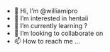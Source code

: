 - 👋 Hi, I’m @williamipro
- 👀 I’m interested in hentaii
- 🌱 I’m currently learning ?
- 💞️ I’m looking to collaborate on
- 📫 How to reach me ...

<!---
williamipro/williamipro is a ✨ special ✨ repository because its `README.md` (this file) appears on your GitHub profile.
You can click the Preview link to take a look at your changes.
--->
